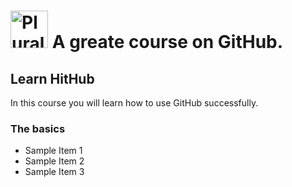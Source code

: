 # <a href='https://pluralsight.com'><img src='https://gillcleerenpluralsight.blob.core.windows.net/files/pluralsight.png' height='60' alt='Pluralsight Logo' /></a> A greate course on GitHub.
## Learn HitHub
In this course you will learn how to use GitHub successfully.

### The basics
- Sample Item 1
- Sample Item 2
- Sample Item 3


